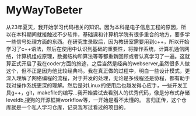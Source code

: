# MyWayToBeter
从23年夏天，我开始学习代码相关的知识。因为本科是电子信息工程的原因，所以在本科期间就接触过不少软件，基础课和计算机学院有很多重合的地方，要多学一些信号处理方面的东西。在研究生录取后，因为教研室需要用到c++，所以开始学习了c++语法，然后在使用中认识到基础的重要性，将操作系统，计算机通信网络，计算机组成原理，数据结构和算法等等都重新回顾或者认真学习了一遍。这就算正式开启了我在coder方面的旅途，之后当然是经典的webserver,虽然很多人做这个，但不正是因为他比较经典吗。我在真正做的过程中，明白一些设计模式，更深入理解了网络编程的流程，对于并发的处理，无论是多线程还是协程，都有助于我对操作系统更深的理解。然后是对Linux的使用后也越发得心应手，一些开发工具g++，git，makefile的编写...我开始尝试去看别人的优秀代码，像是分布式存储leveldb,搜狗的开源框架workflow等，一开始是看不太懂的。
言归正传，这个仓库就是一个私人学习仓库，记录我写过看过的项目的。
